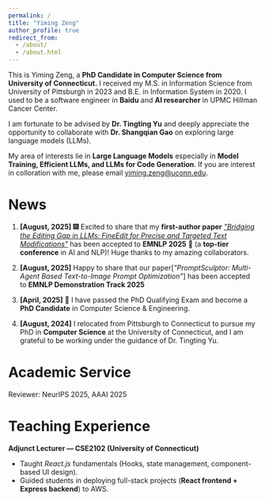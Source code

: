 ```yaml
---
permalink: /
title: "Yiming Zeng"
author_profile: true
redirect_from: 
  - /about/
  - /about.html
---
```

This is Yiming Zeng, a **PhD Candidate in Computer Science from University of Connecticut.** I received my M.S. in Information Science from University of Pittsburgh in 2023 and B.E. in Information System in 2020. I used to be a software engineer in **Baidu** and **AI researcher** in UPMC Hillman Cancer Center. 

I am fortunate to be advised by **Dr. Tingting Yu** and deeply appreciate the opportunity to collaborate with **Dr. Shangqian Gao** on exploring large language models (LLMs).

My area of interests lie in **Large Language Models** especially in **Model Training, Efficient LLMs, and LLMs for Code Generation**. If you are interest in colloration with me, please email yiming.zeng@uconn.edu.


# News
1. **[August, 2025]** 🎆 Excited to share that my **first-author paper** [*"Bridging the Editing Gap in LLMs: FineEdit for Precise and Targeted Text Modifications"*](https://arxiv.org/abs/2502.13358) has been accepted to **EMNLP 2025** 🎉 (a **top-tier conference** in AI and NLP)! Huge thanks to my amazing collaborators.  

2. **[August, 2025]** Happy to share that our paper[*"PromptSculptor: Multi-Agent Based Text-to-Image Prompt Optimization"*] has been accepted to **EMNLP Demonstration Track 2025**

3. **[April, 2025]** 🎉 I have passed the PhD Qualifying Exam and become a **PhD Candidate** in Computer Science & Engineering.

4. **[August, 2024]** I relocated from Pittsburgh to Connecticut to pursue my PhD in **Computer Science** at the University of Connecticut, and I am grateful to be working under the guidance of Dr. Tingting Yu.



Academic Service
======
Reviewer: NeurIPS 2025, AAAI 2025


Teaching Experience
======
**Adjunct Lecturer — CSE2102 (University of Connecticut)**  
- Taught *React.js* fundamentals (Hooks, state management, component-based UI design).  
- Guided students in deploying full-stack projects (**React frontend + Express backend**) to AWS.  